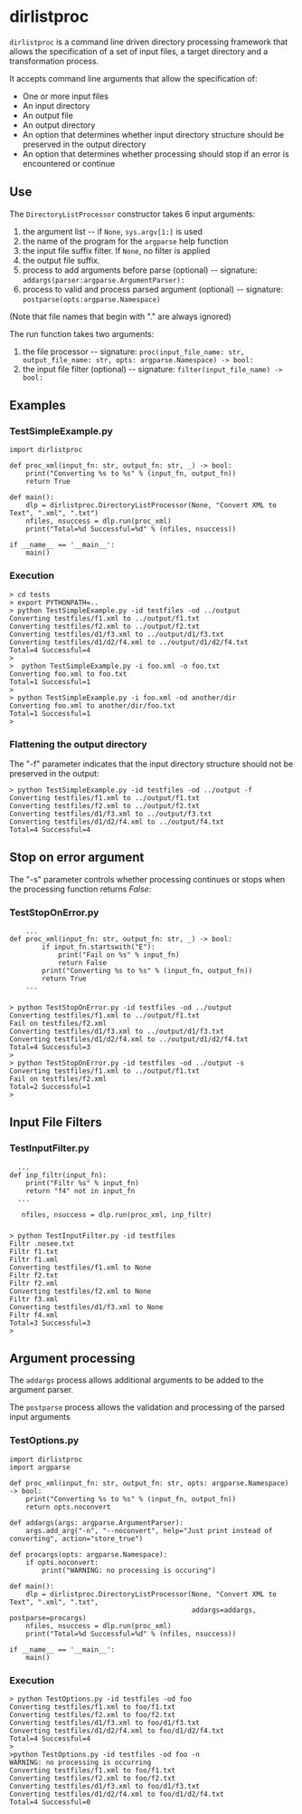 # dirlistproc
``dirlistproc`` is a command line driven directory processing framework that allows the specification of a set of input files, a target directory and a transformation process.

It accepts command line arguments that allow the specification of:

* One or more input files
* An input directory
* An output file
* An output directory
* An option that determines whether input directory structure should be preserved in the output directory
* An option that determines whether processing should stop if an error is encountered or continue

## Use
The `DirectoryListProcessor` constructor takes 6 input arguments:

1. the argument list -- if `None`, `sys.argv[1:]` is used
2. the name of the program for the `argparse` help function
3. the input file suffix filter.  If `None`, no filter is applied
4. the output file suffix.
5. process to add arguments before parse (optional) -- signature: `addargs(parser:argparse.ArgumentParser):`
6. process to valid and process parsed argument (optional) -- signature: `postparse(opts:argparse.Namespace)`

(Note that file names that begin with "." are always ignored)

The run function takes two arguments:
1. the file processor -- signature: `proc(input_file_name: str, output_file_name: str, opts: argparse.Namespace) -> bool:`
2. the input file filter (optional) -- signature: `filter(input_file_name) -> bool:`

## Examples

### TestSimpleExample.py
    import dirlistproc
    
    def proc_xml(input_fn: str, output_fn: str, _) -> bool:
        print("Converting %s to %s" % (input_fn, output_fn))
        return True
    
    def main():
        dlp = dirlistproc.DirectoryListProcessor(None, "Convert XML to Text", ".xml", ".txt")
        nfiles, nsuccess = dlp.run(proc_xml)
        print("Total=%d Successful=%d" % (nfiles, nsuccess))
    
    if __name__ == '__main__':
        main()

        
### Execution
    > cd tests
    > export PYTHONPATH=..
    > python TestSimpleExample.py -id testfiles -od ../output
    Converting testfiles/f1.xml to ../output/f1.txt
    Converting testfiles/f2.xml to ../output/f2.txt
    Converting testfiles/d1/f3.xml to ../output/d1/f3.txt
    Converting testfiles/d1/d2/f4.xml to ../output/d1/d2/f4.txt
    Total=4 Successful=4 
    >
    >  python TestSimpleExample.py -i foo.xml -o foo.txt
    Converting foo.xml to foo.txt
    Total=1 Successful=1
    > 
    > python TestSimpleExample.py -i foo.xml -od another/dir
    Converting foo.xml to another/dir/foo.txt
    Total=1 Successful=1
    >

    
### Flattening the output directory
The "-f" parameter indicates that the input directory structure should not be preserved in the output:

    > python TestSimpleExample.py -id testfiles -od ../output -f
    Converting testfiles/f1.xml to ../output/f1.txt
    Converting testfiles/f2.xml to ../output/f2.txt
    Converting testfiles/d1/f3.xml to ../output/f3.txt
    Converting testfiles/d1/d2/f4.xml to ../output/f4.txt
    Total=4 Successful=4
    
## Stop on error argument
The  "-s" parameter controls whether processing continues or stops when the processing function returns *False*:
 
### TestStopOnError.py
	    ...    
    def proc_xml(input_fn: str, output_fn: str, _) -> bool:
            if input_fn.startswith("E"):
                print("Fail on %s" % input_fn)
                return False
            print("Converting %s to %s" % (input_fn, output_fn))
            return True
      	...
###

    > python TestStopOnError.py -id testfiles -od ../output
    Converting testfiles/f1.xml to ../output/f1.txt
    Fail on testfiles/f2.xml
    Converting testfiles/d1/f3.xml to ../output/d1/f3.txt
    Converting testfiles/d1/d2/f4.xml to ../output/d1/d2/f4.txt
    Total=4 Successful=3
    >
    > python TestStopOnError.py -id testfiles -od ../output -s
    Converting testfiles/f1.xml to ../output/f1.txt
    Fail on testfiles/f2.xml
    Total=2 Successful=1
    >


## Input File Filters

     
### TestInputFilter.py
      ...
    def inp_filtr(input_fn):
        print("Filtr %s" % input_fn)
        return "f4" not in input_fn
      ...
              
       nfiles, nsuccess = dlp.run(proc_xml, inp_filtr)
        
### 

    > python TestInputFilter.py -id testfiles
    Filtr .nosee.txt
    Filtr f1.txt
    Filtr f1.xml
    Converting testfiles/f1.xml to None
    Filtr f2.txt
    Filtr f2.xml
    Converting testfiles/f2.xml to None
    Filtr f3.xml
    Converting testfiles/d1/f3.xml to None
    Filtr f4.xml
    Total=3 Successful=3
    >

## Argument processing
The `addargs` process allows additional arguments to be added to the argument parser.

The `postparse` process allows the validation and processing of the parsed input arguments

### TestOptions.py
    import dirlistproc
    import argparse
    
    def proc_xml(input_fn: str, output_fn: str, opts: argparse.Namespace) -> bool:
        print("Converting %s to %s" % (input_fn, output_fn))
        return opts.noconvert
    
    def addargs(args: argparse.ArgumentParser):
        args.add_arg("-n", "--noconvert", help="Just print instead of converting", action="store_true")
    
    def procargs(opts: argparse.Namespace):
        if opts.noconvert:
            print("WARNING: no processing is occuring")
    
    def main():
        dlp = dirlistproc.DirectoryListProcessor(None, "Convert XML to Text", ".xml", ".txt", 
                                                 addargs=addargs, postparse=procargs)
        nfiles, nsuccess = dlp.run(proc_xml)
        print("Total=%d Successful=%d" % (nfiles, nsuccess))
    
    if __name__ == '__main__':
        main()
        
### Execution

    > python TestOptions.py -id testfiles -od foo
    Converting testfiles/f1.xml to foo/f1.txt
    Converting testfiles/f2.xml to foo/f2.txt
    Converting testfiles/d1/f3.xml to foo/d1/f3.txt
    Converting testfiles/d1/d2/f4.xml to foo/d1/d2/f4.txt
    Total=4 Successful=4
    >
    >python TestOptions.py -id testfiles -od foo -n
    WARNING: no processing is occurring 
    Converting testfiles/f1.xml to foo/f1.txt
    Converting testfiles/f2.xml to foo/f2.txt
    Converting testfiles/d1/f3.xml to foo/d1/f3.txt
    Converting testfiles/d1/d2/f4.xml to foo/d1/d2/f4.txt
    Total=4 Successful=0